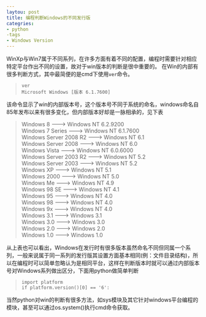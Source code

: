 ```yaml
---
laytou: post
title: 编程判断Windows的不同发行版
categries:
- python
-tags
- Windows Version
---
```


WinXp与Win7属于不同系列，在许多方面有着不同的配置，编程时需要针对相应特定平台作出不同的设置，故对于win版本的判断是很中重要的。
在Win的内部有很多判断方式，其中最简便的是cmd下使用`ver`命令。
> `ver`    
> `Microsoft Windows [版本 6.1.7600]`

该命令显示了win的内部版本号，这个版本号不同于系统的命名，windows命名自85年发布以来有很多变化，但内部版本好却是一脉相承的，见下表
> Windows 8                 --->    Windows NT 6.2.9200    
Windows 7 Series            --->    Windows NT 6.1.7600  
Windows Server 2008 R2      --->    Windows NT 6.1   
Windows Server 2008         --->    Windows NT 6.0   
Windows Vista               --->    Windows NT 6.0.6000   
Windows Server 2003 R2      --->    Windows NT 5.2   
Windows Server 2003         --->    Windows NT 5.2   
Windows XP                  --->    Windows NT 5.1   
Windows 2000                --->    Windows NT 5.0   
Windows Me                  --->    Windows NT 4.9   
Windows 98 SE               --->    Windows NT 4.1   
Windows 95                  --->    Windows NT 4.0  
Windows 98                  --->    Windows NT 4.0   
Windows 9x                  --->    Windows NT 4.0  
Windows 3.1                 --->    Windows 3.1   
Windows 3.0                 --->    Windows 3.0  
Windows 2.0                 --->    Windows 2.0   
Windows 1.0                 --->    Windows 1.0   

从上表也可以看出，Windows在发行时有很多版本虽然命名不同但同属一个系列，一般来说属于同一系列的发行版其设置方面基本相同(例：文件目录结构)，所以在编程时可以简单忽略认为是相同平台，这样在判断版本时就可以通过内部版本号对Windows系列做出区分，下面用python做简单判断
> `import platform`   
> `if platform.version()[0] == '6':`   

当然python对win的判断有很多方法，如sys模块及其它针对windows平台编程的模块，甚至可以通过os.system()执行cmd命令获取。

